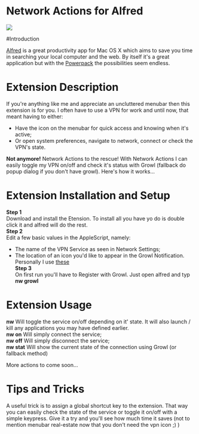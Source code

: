 # Network Actions for Alfred
![](http://media.tumblr.com/tumblr_lyewz9pEcl1qlw248.png)

#Introduction

[Alfred][] is a great productivity app for Mac OS X which aims to save you time in searching your local computer and the web. By itself it's a great application but with the [Powerpack][]
the possibilities seem endless.


# Extension Description
If you're anything like me and appreciate an uncluttered menubar then this extension is for you. I often have to use a VPN for work and until now, that meant having to either:  
* Have the icon on the menubar for quick access and knowing when it's active;  
* Or open system preferences, navigate to network, connect or check the VPN's state.  

__Not anymore!__ Network Actions to the rescue! With Network Actions I can easily toggle my VPN on/off and check it's status with Growl (fallback do popup dialog if you don't have growl). Here's how it works...


# Extension Installation and Setup
__Step 1__  
Download and install the Etension. To install all you have yo do is double click it and alfred will do the rest.  
__Step 2__  
Edit a few basic values in the AppleScript, namely:  
* The name of the VPN Service as seen in Network Settings;  
* The location of an icon you'd like to appear in the Growl Notification. Personally I use [these][icons]  
__Step 3__  
On first run you'll have to Register with Growl. Just open alfred and typ __nw growl__


# Extension Usage
__nw__ Will toggle the service on/off depending on it' state. It will also launch / kill any applications you may have defined earlier.  
__nw on__ Will simply connect the service;  
__nw off__ Will simply disconnect the service;  
__nw stat__ Will show the current state of the connection using Growl (or fallback method)

More actions to come soon...

# Tips and Tricks
A useful trick is to assign a global shortcut key to the extension. That way you can easily check the state of the service or toggle it on/off with a simple keypress. Give it a try and you'll see how much time it saves (not to mention menubar real-estate now that you don't need the vpn icon ;) ) 



  [Alfred]: http://www.alfredapp.com
  [Powerpack]: http://www.alfredapp.com/powerpack/
  [icons]: http://bit.ly/Ahw7ke